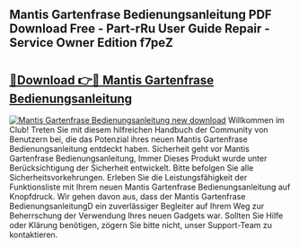 ## Mantis Gartenfrase Bedienungsanleitung PDF Download Free - Part-rRu User Guide Repair - Service Owner Edition f7peZ

# <h2><a href="http://df4ugz.blite.top/?on=Mantis+Gartenfrase+Bedienungsanleitung">🔗Download 👉🔴 Mantis Gartenfrase Bedienungsanleitung</a></h2>

[![Mantis Gartenfrase Bedienungsanleitung new download](https://i.imgur.com/lujVjoI.png)](http://df4ugz.blite.top/?on=Mantis+Gartenfrase+Bedienungsanleitung)
Willkommen im Club! Treten Sie mit diesem hilfreichen Handbuch der Community von Benutzern bei, die das Potenzial ihres neuen Mantis Gartenfrase Bedienungsanleitung entdeckt haben. Sicherheit geht vor Mantis Gartenfrase Bedienungsanleitung, Immer Dieses Produkt wurde unter Berücksichtigung der Sicherheit entwickelt. Bitte befolgen Sie alle Sicherheitsvorkehrungen. Erleben Sie die Leistungsfähigkeit der Funktionsliste mit Ihrem neuen Mantis Gartenfrase Bedienungsanleitung auf Knopfdruck. Wir gehen davon aus, dass der Mantis Gartenfrase BedienungsanleitungD ein zuverlässiger Begleiter auf Ihrem Weg zur Beherrschung der Verwendung Ihres neuen Gadgets war. Sollten Sie Hilfe oder Klärung benötigen, zögern Sie bitte nicht, unser Support-Team zu kontaktieren.
